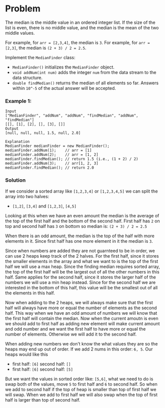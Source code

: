 # Problem

The median is the middle value in an ordered integer list. If the size of the list is even, there is no middle value, and the median is the mean of the two middle values.

For example, for `arr = [2,3,4]`, the median is `3`.
For example, for `arr = [2,3]`, the median is `(2 + 3) / 2 = 2.5`.

Implement the `MedianFinder` class:

- `MedianFinder()` initializes the `MedianFinder` object.
- `void addNum(int num)` adds the integer `num` from the data stream to the data structure.
- `double findMedian()` returns the median of all elements so far. Answers within `10^-5` of the actual answer will be accepted.

### Example 1:

```
Input
["MedianFinder", "addNum", "addNum", "findMedian", "addNum", "findMedian"]
[[], [1], [2], [], [3], []]
Output
[null, null, null, 1.5, null, 2.0]

Explanation
MedianFinder medianFinder = new MedianFinder();
medianFinder.addNum(1);    // arr = [1]
medianFinder.addNum(2);    // arr = [1, 2]
medianFinder.findMedian(); // return 1.5 (i.e., (1 + 2) / 2)
medianFinder.addNum(3);    // arr[1, 2, 3]
medianFinder.findMedian(); // return 2.0
```

### Solution

If we consider a sorted array like `[1,2,3,4]` or `[1,2,3,4,5]` we can split the array into two halves:

- `[1,2]`, `[3,4]` and `[1,2,3]`, `[4,5]`

Looking at this when we have an even amount the median is the average of the top of the first half and the bottom of the second half. First half has `2` on top and second half has `3` on bottom so median is: `(2 + 3) / 2 = 2.5`

When there is an odd amount, the median is the top of the half with more elements in it. Since first half has one more element in it the median is `3`.

Since when numbers are added they are not guarnteed to be in order, we can use 2 heaps keep track of the 2 halves. For the first half, since it stores the smaller elements in the array and what we want to is the top of the first half we will use a max heap. Since the finding median requires sorted array, the top of the first half will be the largest out of all the other numbers in this half. Same applies for the second half, since it stores the larger half of the numbers we will use a min heap instead. Since for the second half we are interested in the bottom of this half, this value will be the smallest out of all the elements in this half.

Now when adding to the 2 heaps, we will always make sure that the first half will always have more or equal the number of elements as the second half. This way when we have an odd amount of numbers we will know that the first half will contain the median. Now when the current amoutn is even we should add to first half as adding new element will make current amount and odd number and we want the first half to have more or equal the number of elements. Otherwise we will add it to the second half.

When adding new numbers we don't know the what values they are so the heaps may end up out of order. If we add 2 nums in this order: `6, 5`. Our heaps would like this

- first half: `[6]` second half: `[]`
- first half: `[6]` second half: `[5]`

But we want the values in sorted order like: `[5,6]`, what we need to do is swap both of the values, move `5` to first half and `6` to second half. So when we add to second half if the top of heap is smaller than top of first half we will swap. When we add to first half we will also swap when the top of first half is larger than top of second half.
